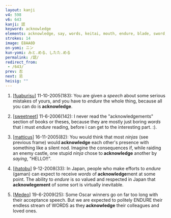 ```yaml
---
layout: kanji
v4: 598
v6: 643
kanji: 認
keyword: acknowledge
elements: acknowledge, say, words, keitai, mouth, endure, blade, sword, dagger, drop, heart
strokes: 14
image: E8AA8D
on-yomi: ニン
kun-yomi: みと.める、したた.める
permalink: /認/
redirect_from:
 - /643/
prev: 忍
next: 忌
heisig: ""
---
```


1) [<a href="http://kanji.koohii.com/profile/fuaburisu">fuaburisu</a>] 11-10-2005(183): You are given a <em>speech</em> about some serious mistakes of yours, and you have to <em>endure</em> the whole thing, because all you can do is<strong> acknowledge</strong>.

2) [<a href="http://kanji.koohii.com/profile/sweetneet">sweetneet</a>] 11-6-2006(142): I never read the &quot;acknowledgements&quot; section of books or theses, because they are mostly just boring <em>words</em> that i must <em>endure</em> reading, before i can get to the interesting part. :).

3) [<a href="http://kanji.koohii.com/profile/matticus">matticus</a>] 16-11-2005(82): You would think that most <em>ninjas</em> (see previous frame) would<strong> acknowledge</strong> each other&#039;s presence with something like a silent nod. Imagine the consequences if, while raiding an enemy castle, one stupid <em>ninja</em> chose to<strong> acknowledge</strong> another by <em>saying</em>, &quot;HELLO!!&quot;.

4) [<a href="http://kanji.koohii.com/profile/ihatobu">ihatobu</a>] 9-12-2008(33): In Japan, people who make efforts to <em>endure</em> (gaman) can expect to receive <em>words</em> of<strong> acknowledge</strong>ment at some point. The ability to <em>endure</em> is so valued and respected in Japan that <strong>acknowlegement</strong> of some sort is virtually inevitable.

5) [<a href="http://kanji.koohii.com/profile/Medeo">Medeo</a>] 19-6-2009(25): Some Oscar winners go on far too long with their acceptance speech. But we are expected to politely ENDURE their endless stream of WORDS as they<strong> acknowledge</strong> their colleagues and loved ones.

